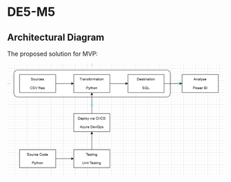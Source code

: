 # DE5-M5

## Architectural Diagram

The proposed solution for MVP:

![diagram](./References/arhitecture.png)

